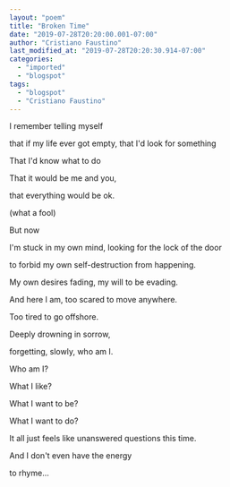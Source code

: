 ```yaml
---
layout: "poem"
title: "Broken Time"
date: "2019-07-28T20:20:00.001-07:00"
author: "Cristiano Faustino"
last_modified_at: "2019-07-28T20:20:30.914-07:00"
categories:
  - "imported"
  - "blogspot"
tags:
  - "blogspot"
  - "Cristiano Faustino"
---
```


I remember telling myself

that if my life ever got empty, that I'd look for something

That I'd know what to do

That it would be me and you,

that everything would be ok.

(what a fool)

But now

I'm stuck in my own mind, looking for the lock of the door

to forbid my own self-destruction from happening.

My own desires fading, my will to be evading.

And here I am, too scared to move anywhere.

Too tired to go offshore.

Deeply drowning in sorrow,

forgetting, slowly, who am I.

Who am I?

What I like?

What I want to be?

What I want to do?

It all just feels like unanswered questions this time.

And I don't even have the energy

to rhyme...